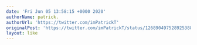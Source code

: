 ```yaml
---
date: 'Fri Jun 05 13:58:15 +0000 2020'
authorName: patrick.
authorUrl: 'https://twitter.com/imPatrickT'
originalPost: 'https://twitter.com/imPatrickT/status/1268904975289253889'
layout: like
---
```

